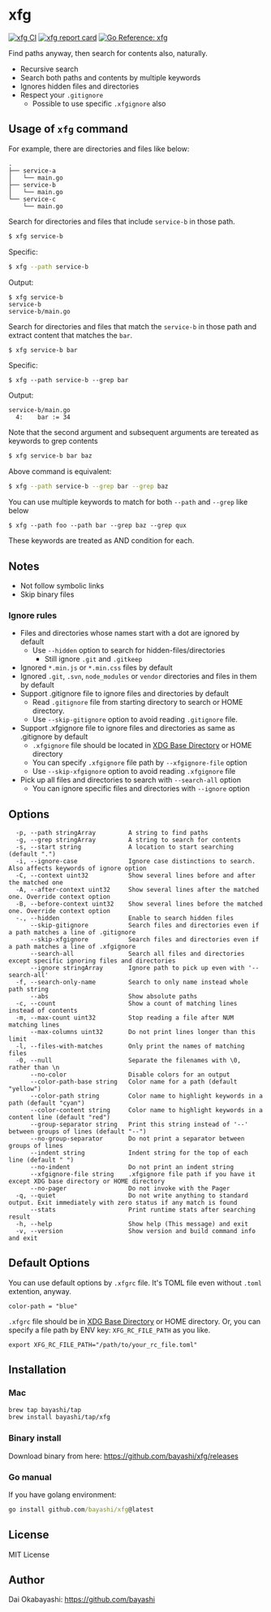 # xfg

<a href="https://github.com/bayashi/xfg/actions" title="xfg CI"><img src="https://github.com/bayashi/xfg/workflows/main/badge.svg" alt="xfg CI"></a>
<a href="https://goreportcard.com/report/github.com/bayashi/xfg" title="xfg report card" target="_blank"><img src="https://goreportcard.com/badge/github.com/bayashi/xfg" alt="xfg report card"></a>
<a href="https://pkg.go.dev/github.com/bayashi/xfg" title="Go xfg package reference" target="_blank"><img src="https://pkg.go.dev/badge/github.com/bayashi/xfg.svg" alt="Go Reference: xfg"></a>

Find paths anyway, then search for contents also, naturally.

* Recursive search
* Search both paths and contents by multiple keywords
* Ignores hidden files and directories
* Respect your `.gitignore`
    * Possible to use specific `.xfgignore` also

## Usage of `xfg` command

For example, there are directories and files like below:

```
.
├── service-a
│   └── main.go
├── service-b
│   └── main.go
└── service-c
    └── main.go
```

Search for directories and files that include `service-b` in those path.

```sh
$ xfg service-b
```

Specific:

```sh
$ xfg --path service-b
```

Output:

```
$ xfg service-b
service-b
service-b/main.go
```

Search for directories and files that match the `service-b` in those path and extract content that matches the `bar`.

```sh
$ xfg service-b bar
```

Specific:

```
$ xfg --path service-b --grep bar
```

Output:

```
service-b/main.go
  4:    bar := 34
```

Note that the second argument and subsequent arguments are tereated as keywords to grep contents

```sh
$ xfg service-b bar baz
```

Above command is equivalent:

```sh
$ xfg --path service-b --grep bar --grep baz
```

You can use multiple keywords to match for both `--path` and `--grep` like below

```
$ xfg --path foo --path bar --grep baz --grep qux
```

These keywords are treated as AND condition for each.

## Notes

* Not follow symbolic links
* Skip binary files

### Ignore rules

* Files and directories whose names start with a dot are ignored by default
    * Use `--hidden` option to search for hidden-files/directories
        * Still ignore `.git` and `.gitkeep`
* Ignored `*.min.js` or `*.min.css` files by default
* Ignored `.git`, `.svn`, `node_modules` or `vendor` directories and files in them by default
* Support .gitignore file to ignore files and directories by default
    * Read `.gitignore` file from starting directory to search or HOME directory.
    * Use `--skip-gitignore` option to avoid reading `.gitignore` file.
* Support .xfgignore file to ignore files and directories as same as .gitignore by default
    * `.xfgignore` file should be located in [XDG Base Directory](https://specifications.freedesktop.org/basedir-spec/basedir-spec-latest.html) or HOME directory
    * You can specify `.xfgignore` file path by `--xfgignore-file` option
    * Use `--skip-xfgignore` option to avoid reading `.xfgignore` file
* Pick up all files and directories to search with `--search-all` option
    * You can ignore specific files and directories with `--ignore` option

## Options

```
  -p, --path stringArray         A string to find paths
  -g, --grep stringArray         A string to search for contents
  -s, --start string             A location to start searching (default ".")
  -i, --ignore-case              Ignore case distinctions to search. Also affects keywords of ignore option
  -C, --context uint32           Show several lines before and after the matched one
  -A, --after-context uint32     Show several lines after the matched one. Override context option
  -B, --before-context uint32    Show several lines before the matched one. Override context option
  -., --hidden                   Enable to search hidden files
      --skip-gitignore           Search files and directories even if a path matches a line of .gitignore
      --skip-xfgignore           Search files and directories even if a path matches a line of .xfgignore
      --search-all               Search all files and directories except specific ignoring files and directories
      --ignore stringArray       Ignore path to pick up even with '--search-all'
  -f, --search-only-name         Search to only name instead whole path string
      --abs                      Show absolute paths
  -c, --count                    Show a count of matching lines instead of contents
  -m, --max-count uint32         Stop reading a file after NUM matching lines
      --max-columns uint32       Do not print lines longer than this limit
  -l, --files-with-matches       Only print the names of matching files
  -0, --null                     Separate the filenames with \0, rather than \n
      --no-color                 Disable colors for an output
      --color-path-base string   Color name for a path (default "yellow")
      --color-path string        Color name to highlight keywords in a path (default "cyan")
      --color-content string     Color name to highlight keywords in a content line (default "red")
      --group-separator string   Print this string instead of '--' between groups of lines (default "--")
      --no-group-separator       Do not print a separator between groups of lines
      --indent string            Indent string for the top of each line (default " ")
      --no-indent                Do not print an indent string
      --xfgignore-file string    .xfgignore file path if you have it except XDG base directory or HOME directory
      --no-pager                 Do not invoke with the Pager
  -q, --quiet                    Do not write anything to standard output. Exit immediately with zero status if any match is found
      --stats                    Print runtime stats after searching result
  -h, --help                     Show help (This message) and exit
  -v, --version                  Show version and build command info and exit
```

## Default Options

You can use default options by `.xfgrc` file. It's TOML file even without `.toml` extention, anyway.

```
color-path = "blue"
```

`.xfgrc` file should be in [XDG Base Directory](https://specifications.freedesktop.org/basedir-spec/basedir-spec-latest.html) or HOME directory. Or, you can specify a file path by ENV key: `XFG_RC_FILE_PATH` as you like.

```
export XFG_RC_FILE_PATH="/path/to/your_rc_file.toml"
```

## Installation

### Mac

```sh
brew tap bayashi/tap
brew install bayashi/tap/xfg
```

### Binary install

Download binary from here: https://github.com/bayashi/xfg/releases

### Go manual

If you have golang environment:

```cmd
go install github.com/bayashi/xfg@latest
```

## License

MIT License

## Author

Dai Okabayashi: https://github.com/bayashi
